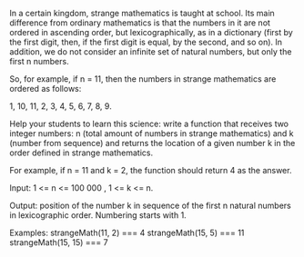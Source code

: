 In a certain kingdom, strange mathematics is taught at school. Its main difference from ordinary mathematics is that the numbers in it are not ordered in ascending order, but lexicographically, as in a dictionary (first by the first digit, then, if the first digit is equal, by the second, and so on). In addition, we do not consider an infinite set of natural numbers, but only the first n numbers.

So, for example, if n = 11, then the numbers in strange mathematics are ordered as follows:

1, 10, 11, 2, 3, 4, 5, 6, 7, 8, 9.

Help your students to learn this science: write a function that receives two integer numbers: n (total amount of numbers in strange mathematics) and k (number from sequence) and returns the location of a given number k in the order defined in strange mathematics.

For example, if n = 11 and k = 2, the function should return 4 as the answer.

Input: 1 <= n <= 100 000 , 1 <= k <= n.

Output: position of the number k in sequence of the first n natural numbers in lexicographic order. Numbering starts with 1.

Examples:
strangeMath(11, 2) === 4
strangeMath(15, 5) === 11
strangeMath(15, 15) === 7